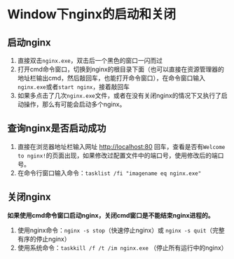 # Window下nginx的启动和关闭

## 启动nginx

1. 直接双击`nginx.exe`，双击后一个黑色的窗口一闪而过
2. 打开cmd命令窗口，切换到nginx的根目录下面（也可以直接在资源管理器的地址栏输出cmd，然后敲回车，也能打开命令窗口），在命令窗口输入`nginx.exe`或者`start nginx`，接着敲回车
3. 如果多点击了几次`nginx.exe`文件，或者在没有关闭nginx的情况下又执行了启动操作，那么有可能会启动多个nginx。

## 查询nginx是否启动成功

1. 直接在浏览器地址栏输入网址 [http://localhost:80](http://localhost/) 回车，查看是否有`Welcome to nginx!`的页面出现，如果修改过配置文件中的端口号，使用修改后的端口号。
2. 在命令行窗口输入命令：`tasklist /fi "imagename eq nginx.exe" `

## 关闭nginx

**如果使用cmd命令窗口启动nginx，关闭cmd窗口是不能结束nginx进程的。**

1. 使用nginx命令：`nginx -s stop`（快速停止nginx）或 `nginx -s quit`（完整有序的停止nginx）
2. 使用系统命令：`taskkill /f /t /im nginx.exe` （停止所有运行中的nginx）
